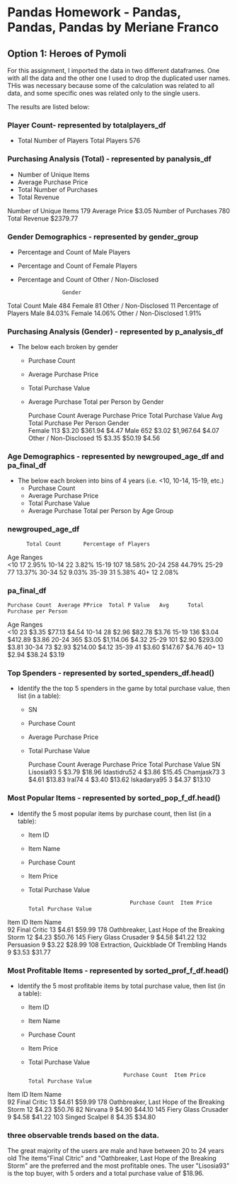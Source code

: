 # Pandas Homework - Pandas, Pandas, Pandas by Meriane Franco

## Option 1: Heroes of Pymoli

For this assignment, I imported the data in two different dataframes. One with all the data and the other one I used to drop the duplicated user names.
THis was necessary because some of the calculation was related to all data, and some specific ones was related only to the single users.

The results are listed below:

### Player Count- represented by totalplayers_df

* Total Number of Players 
Total Players
576
### Purchasing Analysis (Total) - represented by panalysis_df

* Number of Unique Items
* Average Purchase Price
* Total Number of Purchases
* Total Revenue

Number of Unique Items           179
Average Price                  $3.05
Number of Purchases              780
Total Revenue               $2379.77

### Gender Demographics - represented by gender_group

* Percentage and Count of Male Players
* Percentage and Count of Female Players
* Percentage and Count of Other / Non-Disclosed

                    Gender               
Total Count            Male                        484
                       Female                       81
                       Other / Non-Disclosed        11
Percentage of Players  Male                     84.03%
                       Female                   14.06%
                       Other / Non-Disclosed     1.91%

### Purchasing Analysis (Gender) - represented by p_analysis_df 

* The below each broken by gender
  * Purchase Count
  * Average Purchase Price
  * Total Purchase Value
  * Average Purchase Total per Person by Gender

      Purchase Count	Average Purchase Price	Total Purchase Value	Avg Total Purchase Per Person
Gender				
Female	113	            $3.20	                        $361.94	                $4.47
Male	  652	            $3.02                       	$1,967.64             	$4.07
Other / Non-Disclosed	15	$3.35	                      $50.19	                $4.56

### Age Demographics - represented by newgrouped_age_df and pa_final_df



* The below each broken into bins of 4 years (i.e. &lt;10, 10-14, 15-19, etc.)
  * Purchase Count
  * Average Purchase Price
  * Total Purchase Value
  * Average Purchase Total per Person by Age Group
### newgrouped_age_df
	      Total Count   	Percentage of Players
Age Ranges		
<10        	17    	2.95%
10-14	      22    	3.82%
15-19	      107   	18.58%
20-24	      258   	44.79%
25-29     	77	    13.37%
30-34     	52	    9.03%
35-39     	31	    5.38%
40+	        12	    2.08%
### pa_final_df

	Purchase Count	Average PPrice	Total P Value	Avg      Total Purchase per Person
Age Ranges				
<10	        23	      $3.35     	$77.13	              $4.54
10-14	      28	      $2.96     	$82.78	              $3.76
15-19	      136	      $3.04     	$412.89	              $3.86
20-24	      365	      $3.05     	$1,114.06	            $4.32
25-29	      101	      $2.90 	    $293.00	              $3.81
30-34	      73	      $2.93	      $214.00             	$4.12
35-39	      41	      $3.60	      $147.67             	$4.76
40+	        13	      $2.94	      $38.24              	$3.19


### Top Spenders - represented by sorted_spenders_df.head() 

* Identify the the top 5 spenders in the game by total purchase value, then list (in a table):
  * SN
  * Purchase Count
  * Average Purchase Price
  * Total Purchase Value

	Purchase Count	Average Purchase Price	Total Purchase Value
SN			
Lisosia93 	5    	$3.79                 	$18.96
Idastidru52	4	    $3.86                 	$15.45
Chamjask73	3	    $4.61                 	$13.83
Iral74    	4	    $3.40                 	$13.62
Iskadarya95	3	    $4.37                  	$13.10

### Most Popular Items - represented by sorted_pop_f_df.head()

* Identify the 5 most popular items by purchase count, then list (in a table):
  * Item ID
  * Item Name
  * Purchase Count
  * Item Price
  * Total Purchase Value


  	                                	Purchase Count	Item Price	Total Purchase Value
Item ID	Item Name			
92	Final Critic	                                13	$4.61	       $59.99
178	Oathbreaker, Last Hope of the Breaking Storm	12	$4.23	       $50.76
145	Fiery Glass Crusader	                         9	$4.58      	 $41.22
132	Persuasion                                     9	$3.22        $28.99
108	Extraction, Quickblade Of Trembling Hands      9 	$3.53        $31.77

### Most Profitable Items - represented by sorted_prof_f_df.head()

* Identify the 5 most profitable items by total purchase value, then list (in a table):
  * Item ID
  * Item Name
  * Purchase Count
  * Item Price
  * Total Purchase Value

                                      Purchase Count  Item Price	Total Purchase Value
Item ID	Item Name			
92	Final Critic	                                13	$4.61	        $59.99
178	Oathbreaker, Last Hope of the Breaking Storm	12	$4.23       	$50.76
82	Nirvana	                                       9	$4.90       	$44.10
145	Fiery Glass Crusader                           9	$4.58       	$41.22
103	Singed Scalpel                                 8	$4.35       	$34.80





### three observable trends based on the data.
The great majority of the users are male and have between 20 to 24 years old
The items"Final Citric" and "Oathbreaker, Last Hope of the Breaking Storm" are the preferred and the most profitable ones.
The user "Lisosia93" is the top buyer, with 5 orders and a total purchase value of $18.96.
